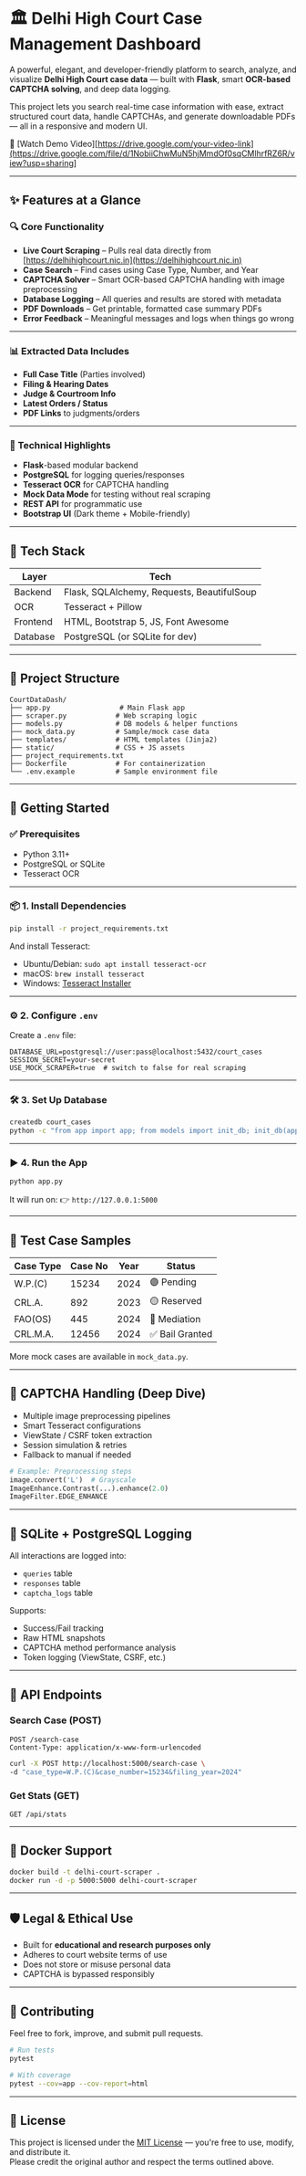 # 🏛️ Delhi High Court Case Management Dashboard

A powerful, elegant, and developer-friendly platform to search, analyze, and visualize **Delhi High Court case data** — built with **Flask**, smart **OCR-based CAPTCHA solving**, and deep data logging.

This project lets you search real-time case information with ease, extract structured court data, handle CAPTCHAs, and generate downloadable PDFs — all in a responsive and modern UI.

🎥 [Watch Demo Video][https://drive.google.com/your-video-link](https://drive.google.com/file/d/1NobiiChwMuN5hjMmdOf0sqCMlhrfRZ6R/view?usp=sharing]

---

## ✨ Features at a Glance

### 🔍 Core Functionality

* **Live Court Scraping** – Pulls real data directly from [https://delhihighcourt.nic.in](https://delhihighcourt.nic.in)
* **Case Search** – Find cases using Case Type, Number, and Year
* **CAPTCHA Solver** – Smart OCR-based CAPTCHA handling with image preprocessing
* **Database Logging** – All queries and results are stored with metadata
* **PDF Downloads** – Get printable, formatted case summary PDFs
* **Error Feedback** – Meaningful messages and logs when things go wrong

---

### 📊 Extracted Data Includes

* **Full Case Title** (Parties involved)
* **Filing & Hearing Dates**
* **Judge & Courtroom Info**
* **Latest Orders / Status**
* **PDF Links** to judgments/orders

---

### 🧠 Technical Highlights

* **Flask**-based modular backend
* **PostgreSQL** for logging queries/responses
* **Tesseract OCR** for CAPTCHA handling
* **Mock Data Mode** for testing without real scraping
* **REST API** for programmatic use
* **Bootstrap UI** (Dark theme + Mobile-friendly)

---

## 🧱 Tech Stack

| Layer    | Tech                                       |
| -------- | ------------------------------------------ |
| Backend  | Flask, SQLAlchemy, Requests, BeautifulSoup |
| OCR      | Tesseract + Pillow                         |
| Frontend | HTML, Bootstrap 5, JS, Font Awesome        |
| Database | PostgreSQL (or SQLite for dev)             |

---

## 📁 Project Structure

```
CourtDataDash/
├── app.py                 # Main Flask app
├── scraper.py            # Web scraping logic
├── models.py             # DB models & helper functions
├── mock_data.py          # Sample/mock case data
├── templates/            # HTML templates (Jinja2)
├── static/               # CSS + JS assets
├── project_requirements.txt
├── Dockerfile            # For containerization
└── .env.example          # Sample environment file
```

---

## 🚀 Getting Started

### ✅ Prerequisites

* Python 3.11+
* PostgreSQL or SQLite
* Tesseract OCR

---

### 📦 1. Install Dependencies

```bash
pip install -r project_requirements.txt
```

And install Tesseract:

* Ubuntu/Debian: `sudo apt install tesseract-ocr`
* macOS: `brew install tesseract`
* Windows: [Tesseract Installer](https://github.com/UB-Mannheim/tesseract/wiki)

---

### ⚙️ 2. Configure `.env`

Create a `.env` file:

```env
DATABASE_URL=postgresql://user:pass@localhost:5432/court_cases
SESSION_SECRET=your-secret
USE_MOCK_SCRAPER=true  # switch to false for real scraping
```

---

### 🛠️ 3. Set Up Database

```bash
createdb court_cases
python -c "from app import app; from models import init_db; init_db(app)"
```

---

### ▶️ 4. Run the App

```bash
python app.py
```

It will run on:
👉 `http://127.0.0.1:5000`

---

## 🧪 Test Case Samples

| Case Type | Case No | Year | Status         |
| --------- | ------- | ---- | -------------- |
| W\.P.(C)  | 15234   | 2024 | 🟣 Pending     |
| CRL.A.    | 892     | 2023 | 🟡 Reserved    |
| FAO(OS)   | 445     | 2024 | 🔵 Mediation   |
| CRL.M.A.  | 12456   | 2024 | ✅ Bail Granted |

More mock cases are available in `mock_data.py`.

---

## 🧠 CAPTCHA Handling (Deep Dive)

* Multiple image preprocessing pipelines
* Smart Tesseract configurations
* ViewState / CSRF token extraction
* Session simulation & retries
* Fallback to manual if needed

```python
# Example: Preprocessing steps
image.convert('L')  # Grayscale
ImageEnhance.Contrast(...).enhance(2.0)
ImageFilter.EDGE_ENHANCE
```

---

## 🧾 SQLite + PostgreSQL Logging

All interactions are logged into:

* `queries` table
* `responses` table
* `captcha_logs` table

Supports:

* Success/Fail tracking
* Raw HTML snapshots
* CAPTCHA method performance analysis
* Token logging (ViewState, CSRF, etc.)

---

## 📡 API Endpoints

### Search Case (POST)

```http
POST /search-case
Content-Type: application/x-www-form-urlencoded
```

```bash
curl -X POST http://localhost:5000/search-case \
-d "case_type=W.P.(C)&case_number=15234&filing_year=2024"
```

### Get Stats (GET)

```http
GET /api/stats
```

---

## 🐳 Docker Support

```bash
docker build -t delhi-court-scraper .
docker run -d -p 5000:5000 delhi-court-scraper
```

---

## 🛡️ Legal & Ethical Use

* Built for **educational and research purposes only**
* Adheres to court website terms of use
* Does not store or misuse personal data
* CAPTCHA is bypassed responsibly

---

## 🙌 Contributing

Feel free to fork, improve, and submit pull requests.

```bash
# Run tests
pytest

# With coverage
pytest --cov=app --cov-report=html
```

---

## 📄 License

This project is licensed under the [MIT License](LICENSE) — you're free to use, modify, and distribute it.  
Please credit the original author and respect the terms outlined above.

